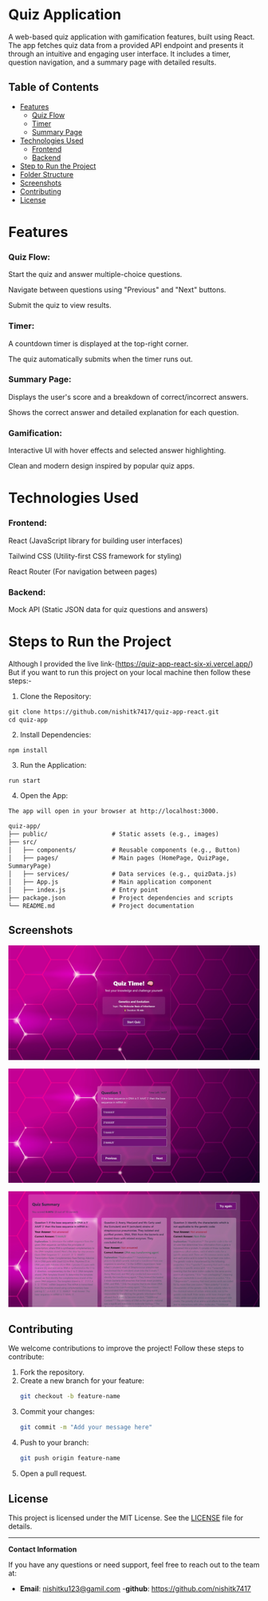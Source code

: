 
# Quiz Application

A web-based quiz application with gamification features, built using React. The app fetches quiz data from a provided API endpoint and presents it through an intuitive and engaging user interface. It includes a timer, question navigation, and a summary page with detailed results.

## Table of Contents

- [Features](#features)
  - [Quiz Flow](#quiz-flow)
  - [Timer](#timer)
  - [Summary Page](#summary-page)
- [Technologies Used](#technologies-used)
  - [Frontend](#frontend)
  - [Backend](#backend)
- [Step to Run the Project](#Step-to-Run-the-Project)
- [Folder Structure](#folder-structure)
- [Screenshots](#screenshots)
- [Contributing](#contributing)
- [License](#license)

# Features
 ### Quiz Flow:

Start the quiz and answer multiple-choice questions.

Navigate between questions using "Previous" and "Next" buttons.

Submit the quiz to view results.

### Timer:

A countdown timer is displayed at the top-right corner.

The quiz automatically submits when the timer runs out.

### Summary Page:

Displays the user's score and a breakdown of correct/incorrect answers.

Shows the correct answer and detailed explanation for each question.

### Gamification:

Interactive UI with hover effects and selected answer highlighting.

Clean and modern design inspired by popular quiz apps.

# Technologies Used
### Frontend:

React (JavaScript library for building user interfaces)

Tailwind CSS (Utility-first CSS framework for styling)

React Router (For navigation between pages)

### Backend:

Mock API (Static JSON data for quiz questions and answers)

# Steps to Run the Project

Although I provided the live link-(https://quiz-app-react-six-xi.vercel.app/)
But if you want to run this project on your local machine then follow these steps:-

1. Clone the Repository:
```
git clone https://github.com/nishitk7417/quiz-app-react.git
cd quiz-app
```

2. Install Dependencies:
```
npm install
 ```

3. Run the Application:
 ```
run start
```

4. Open the App:
```
The app will open in your browser at http://localhost:3000.
```
```
quiz-app/
├── public/                  # Static assets (e.g., images)
├── src/
│   ├── components/          # Reusable components (e.g., Button)
│   ├── pages/               # Main pages (HomePage, QuizPage, SummaryPage)
│   ├── services/            # Data services (e.g., quizData.js)
│   ├── App.js               # Main application component
│   ├── index.js             # Entry point
├── package.json             # Project dependencies and scripts
└── README.md                # Project documentation
```

## Screenshots

![HomePage](public/Assets/HomePage.jpg)

![QuizPage](public/Assets/QuizPage.jpg)

![SummaryPage](public/Assets/Summarypage.jpg)

## Contributing

We welcome contributions to improve the project! Follow these steps to contribute:

1. Fork the repository.
2. Create a new branch for your feature:
   ```bash
   git checkout -b feature-name
   ```
3. Commit your changes:
   ```bash
   git commit -m "Add your message here"
   ```
4. Push to your branch:
   ```bash
   git push origin feature-name
   ```
5. Open a pull request.

## License

This project is licensed under the MIT License. See the [LICENSE](LICENSE) file for details.

---

**Contact Information**

If you have any questions or need support, feel free to reach out to the team at:

- **Email**: nishitku123@gamil.com
-**github**: https://github.com/nishitk7417
